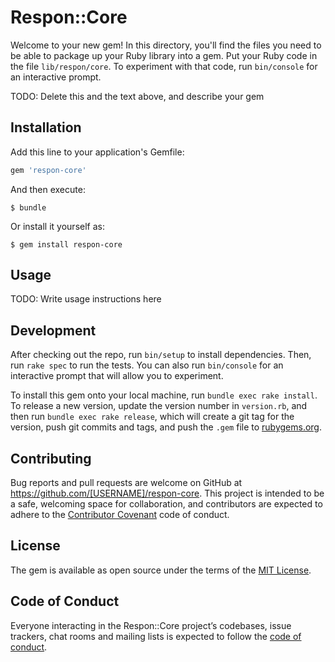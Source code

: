 # Respon::Core

Welcome to your new gem! In this directory, you'll find the files you need to be able to package up your Ruby library into a gem. Put your Ruby code in the file `lib/respon/core`. To experiment with that code, run `bin/console` for an interactive prompt.

TODO: Delete this and the text above, and describe your gem

## Installation

Add this line to your application's Gemfile:

```ruby
gem 'respon-core'
```

And then execute:

    $ bundle

Or install it yourself as:

    $ gem install respon-core

## Usage

TODO: Write usage instructions here

## Development

After checking out the repo, run `bin/setup` to install dependencies. Then, run `rake spec` to run the tests. You can also run `bin/console` for an interactive prompt that will allow you to experiment.

To install this gem onto your local machine, run `bundle exec rake install`. To release a new version, update the version number in `version.rb`, and then run `bundle exec rake release`, which will create a git tag for the version, push git commits and tags, and push the `.gem` file to [rubygems.org](https://rubygems.org).

## Contributing

Bug reports and pull requests are welcome on GitHub at https://github.com/[USERNAME]/respon-core. This project is intended to be a safe, welcoming space for collaboration, and contributors are expected to adhere to the [Contributor Covenant](http://contributor-covenant.org) code of conduct.

## License

The gem is available as open source under the terms of the [MIT License](https://opensource.org/licenses/MIT).

## Code of Conduct

Everyone interacting in the Respon::Core project’s codebases, issue trackers, chat rooms and mailing lists is expected to follow the [code of conduct](https://github.com/[USERNAME]/respon-core/blob/master/CODE_OF_CONDUCT.md).

